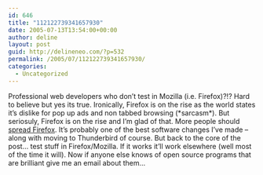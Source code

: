 ```yaml
---
id: 646
title: "112122739341657930"
date: 2005-07-13T13:54:00+00:00
author: deline
layout: post
guid: http://delineneo.com/?p=532
permalink: /2005/07/112122739341657930/
categories:
  - Uncategorized
---
```

Professional web developers who don&#8217;t test in Mozilla (i.e. Firefox)?!? Hard to believe but yes its true. Ironically, Firefox is on the rise as the world states it&#8217;s dislike for pop up ads and non tabbed browsing (\*sarcasm\*). But seriosuly, Firefox is on the rise and I&#8217;m glad of that. More people should [spread Firefox](http://www.spreadfirefox.com/). It&#8217;s probably one of the best software changes I&#8217;ve made &#8211; along with moving to Thunderbird of course. But back to the core of the post&#8230; test stuff in Firefox/Mozilla. If it works it&#8217;ll work elsewhere (well most of the time it will). Now if anyone else knows of open source programs that are brilliant give me an email about them&#8230;
